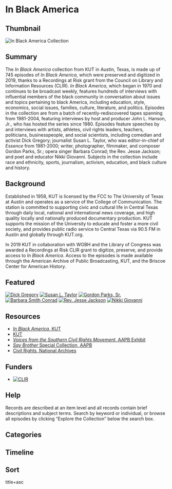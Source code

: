 # In Black America

## Thumbnail

![In Black America Collection](https://s3.amazonaws.com/americanarchive.org/special-collections/IBA_JohnHanson.jpg "In Black America Collection")

## Summary

The <em>In Black America</em> collection from KUT in Austin, Texas, is made up of 745 episodes of <em>In Black America</em>, which were preserved and digitized in 2019, thanks to a Recordings at Risk grant from the Council on Library and Information Resources (CLIR). <em>In Black America</em>, which began in 1970 and continues to be broadcast weekly, features hundreds of interviews with influential members of the black community in conversation about issues and topics pertaining to black America, including education, style, economics, social issues, families, culture, literature, and politics. Episodes in the collection are from a batch of recently-rediscovered tapes spanning from 1981-2004, featuring interviews by host and producer John L. Hanson, Jr., who has hosted the series since 1980. Episodes feature speeches by and interviews with artists, athletes, civil rights leaders, teachers, politicians, businesspeople, and social scientists, including comedian and activist Dick Gregory; journalist Susan L. Taylor, who was editor-in-chief of <em>Essence</em> from 1981-2000; writer, photographer, filmmaker, and composer Gordon Parks, Sr.; opera singer Barbara Conrad; the Rev. Jesse Jackson; and poet and educator Nikki Giovanni. Subjects in the collection include race and ethnicity, sports, journalism, activism, education, and black culture and history.

## Background

Established in 1958, KUT is licensed by the FCC to The University of Texas at Austin and operates as a service of the College of Communication. The station is committed to supporting civic and cultural life in Central Texas through daily local, national and international news coverage, and high quality locally and nationally produced documentary production. KUT supports the mission of the University to educate and foster a more civil society, and provides public radio service to Central Texas via 90.5 FM in Austin and globally through KUT.org.

In 2019 KUT in collaboration with WGBH and the Library of Congress was awarded a Recordings at Risk CLIR grant to digitize, preserve, and provide access to <em>In Black America</em>. Access to the episodes is made available through the American Archive of Public Broadcasting, KUT, and the Briscoe Center for American History.

## Featured

[![Dick Gregory](https://s3.amazonaws.com/americanarchive.org/special-collections/aapb_tile.jpg)](/catalog/cpb-aacip_529-kd1qf8ks6m)
[![Susan L. Taylor](https://s3.amazonaws.com/americanarchive.org/special-collections/aapb_tile.jpg)](/catalog/cpb-aacip_529-086348hj46)
[![Gordon Parks, Sr.](https://s3.amazonaws.com/americanarchive.org/special-collections/aapb_tile.jpg)](/catalog/cpb-aacip_529-8w3804zr04)
[![Barbara Smith Conrad](https://s3.amazonaws.com/americanarchive.org/special-collections/aapb_tile.jpg)](/catalog/cpb-aacip_529-m32n58dv46)
[![Rev. Jesse Jackson](https://s3.amazonaws.com/americanarchive.org/special-collections/aapb_tile.jpg)](/catalog/cpb-aacip_529-cc0tq5sj2p)
[![Nikki Giovanni](https://s3.amazonaws.com/americanarchive.org/special-collections/aapb_tile.jpg)](/catalog/cpb-aacip_529-5t3fx75180)

## Resources

- [<em>In Black America</em>, KUT](https://www.kut.org/term/black-america)
- [KUT](https://www.kut.org/)
- [<em>Voices from the Southern Civil Rights Movement</em>, AAPB Exhibit]( https://americanarchive.org/exhibits/civil-rights)
- [<em>Say Brother</em> Special Collection, AAPB](https://americanarchive.org/special_collections/say-brother)
- [Civil Rights, National Archives](https://www.archives.gov/research/civil-rights)

## Funders

- [![CLIR](https://s3.amazonaws.com/americanarchive.org/org-logos/clir_logo.png "CLIR Logo")](https://www.clir.org/)

## Help

Records are described at an item level and all records contain brief descriptions and subject terms. Search by keyword or individual, or browse all episodes by clicking “Explore the Collection” below the search box.

## Categories

## Timeline

## Sort
title+asc

